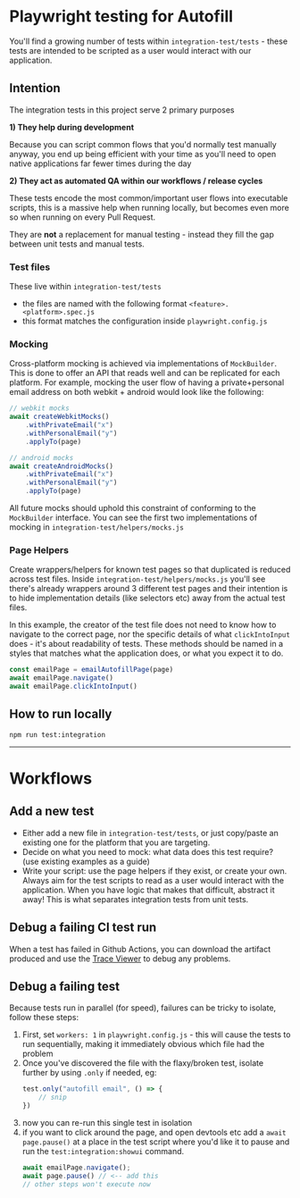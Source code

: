 # Playwright testing for Autofill

You'll find a growing number of tests within `integration-test/tests` - these tests
are intended to be scripted as a user would interact with our application.

## Intention

The integration tests in this project serve 2 primary purposes

**1) They help during development**

Because you can script common flows that you'd normally test manually anyway, you end up being efficient with your time as you'll need to open native applications far fewer times during the day

**2) They act as automated QA within our workflows / release cycles**

These tests encode the most common/important user flows into executable scripts, this is a massive 
help when running locally, but becomes even more so when running on every Pull Request. 

They are **not** a replacement for manual testing - instead they fill the gap between unit tests
and manual tests.

### Test files

These live within `integration-test/tests`

  - the files are named with the following format `<feature>.<platform>.spec.js`
  - this format matches the configuration inside `playwright.config.js`

### Mocking

Cross-platform mocking is achieved via implementations of `MockBuilder`. This is done
to offer an API that reads well and can be replicated for each platform. For example, mocking 
the user flow of having a private+personal email address on both webkit + android would look
like the following: 

```javascript
// webkit mocks
await createWebkitMocks()
    .withPrivateEmail("x")
    .withPersonalEmail("y")
    .applyTo(page)

// android mocks
await createAndroidMocks()
    .withPrivateEmail("x")
    .withPersonalEmail("y")
    .applyTo(page)
```

All future mocks should uphold this constraint of conforming to the `MockBuilder` interface. You can see
the first two implementations of mocking in `integration-test/helpers/mocks.js` 

### Page Helpers

Create wrappers/helpers for known test pages so that duplicated is reduced across test files. Inside
`integration-test/helpers/mocks.js` you'll see there's already wrappers around 3 different test
pages and their intention is to hide implementation details (like selectors etc) away from the actual
test files.

In this example, the creator of the test file does not need to know how to navigate to the correct
page, nor the specific details of what `clickIntoInput` does - it's about readability of tests. These
methods should be named in a styles that matches what the application does, or what you expect it to do.

```js
const emailPage = emailAutofillPage(page)
await emailPage.navigate()
await emailPage.clickIntoInput()
```

## How to run locally

```shell
npm run test:integration
```

---

# Workflows

## Add a new test

- Either add a new file in `integration-test/tests`, or just copy/paste an existing one for the
platform that you are targeting.
- Decide on what you need to mock: what data does this test require? (use existing examples as a guide)
- Write your script: use the page helpers if they exist, or create your own. Always aim for the test scripts to read as a user would interact with the application. When you have logic that makes that difficult, abstract it away! This is what separates integration tests from unit tests.

## Debug a failing CI test run

When a test has failed in Github Actions, you can download the artifact produced and use the [Trace Viewer](https://playwright.dev/docs/trace-viewer) to debug any problems.

## Debug a failing test

Because tests run in parallel (for speed), failures can be tricky to isolate, follow these steps:

1) First, set `workers: 1` in `playwright.config.js` - this will cause the tests to run sequentially, making it immediately obvious which file had the problem
2) Once you've discovered the file with the flaxy/broken test, isolate further by using `.only` if needed, eg: 
    ```javascript
    test.only("autofill email", () => {
        // snip
    })
    ```
3) now you can re-run this single test in isolation
4) if you want to click around the page, and open devtools etc add a `await page.pause()` at a place in the test script where you'd like it to pause and run the `test:integration:showui` command.
   ```javascript
   await emailPage.navigate();
   await page.pause() // <-- add this
   // other steps won't execute now
   ```
